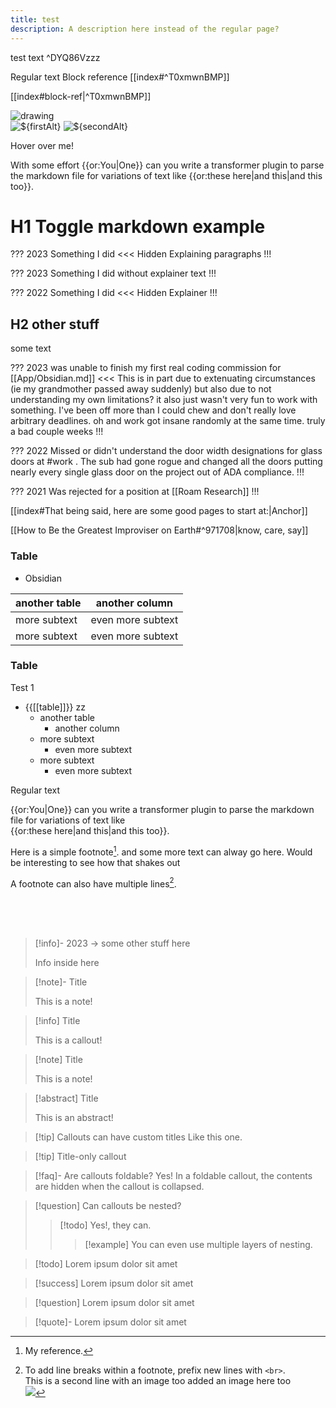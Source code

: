 ```yaml
---
title: test
description: A description here instead of the regular page?
---
```

test text ^DYQ86Vzzz

Regular text
Block reference [[index#^T0xmwnBMP]]

[[index#block-ref|^T0xmwnBMP]]

<img src="Figure_1_wide.png" alt="drawing" style="max-width: 380px;" />

<div class="image-container">
    <img class="first-image" src="Figure_1_wide.png" alt="${firstAlt}">
    <img class="second-image" src="ERROR_721.gif" alt="${secondAlt}">
    <p class="image-caption">Hover over me!</p>
</div>


With some effort {{or:You|One}} can you write a transformer plugin to parse the markdown file for variations of text like  {{or:these here|and this|and this too}}.

# H1 Toggle markdown example

???
2023
Something I did
<<<
Hidden Explaining paragraphs
!!!

???
2023
Something I did without explainer text
!!!

???
2022
Something I did
<<<
Hidden Explainer
!!!

## H2 other stuff

some text

???
2023
was unable to finish my first real coding commission for [[App/Obsidian.md]]
<<<
This is in part due to extenuating circumstances (ie my grandmother passed away suddenly) but also due to not understanding my own limitations? it also just wasn't very fun to work with something. I've been off more than I could chew and don't really love arbitrary deadlines. oh and work got insane randomly at the same time. truly a bad couple weeks
!!!

???
2022
Missed or didn't understand the door width designations for glass doors at #work . The sub had gone rogue and changed all the doors putting nearly every single glass door on the project out of ADA compliance.
!!!

???
2021
Was rejected for a position at [[Roam Research]]
!!!


[[index#That being said, here are some good pages to start at:|Anchor]]

[[How to Be the Greatest Improviser on Earth#^971708|know, care, say]]

### Table
- Obsidian

| another table | another column    |
|---------------|-------------------|
| more subtext  | even more subtext |
| more subtext  | even more subtext |

### Table

Test 1
- {{[[table]]}} zz
    - another table
        - another column
    - more subtext
        - even more subtext
    - more subtext
        - even more subtext

Regular text

{{or:You|One}}
can you write a transformer plugin to parse the markdown file for variations of text like  
{{or:these here|and this|and this too}}.

Here is a simple footnote[^1]. and some more text can alway go here. Would be interesting to see how that shakes out

A footnote can also have multiple lines[^2].

[^1]: My reference.
[^2]: To add line breaks within a footnote, prefix new lines with `<br>`.<br>This is a second line with an image too added an image here too <br>![](https://edwardtufte.github.io/tufte-css/img/rhino.png)


<br>
<br>
<br>

> [!info]- 2023 -> some other stuff here
> 
> Info inside here

> [!note]- Title
> 
> This is a note!

> [!info] Title
> 
> This is a callout!

> [!note] Title
> 
> This is a note!

> [!abstract] Title
> 
> This is an abstract!

> [!tip] Callouts can have custom titles
> Like this one.

> [!tip] Title-only callout

> [!faq]- Are callouts foldable?
> Yes! In a foldable callout, the contents are hidden when the callout is collapsed.

> [!question] Can callouts be nested?
> > [!todo] Yes!, they can.
> > > [!example]  You can even use multiple layers of nesting.

> [!todo]
> Lorem ipsum dolor sit amet

> [!success]
> Lorem ipsum dolor sit amet

> [!question]
> Lorem ipsum dolor sit amet

> [!quote]-
> Lorem ipsum dolor sit amet

